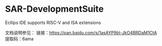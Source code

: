 # SAR-DevelopmentSuite
Ecllips IDE supports RISC-V and ISA extensions

文档说明参见：
链接：https://pan.baidu.com/s/1asAYP9bl-JkO4BRDaM1CtA 
提取码：6ama
